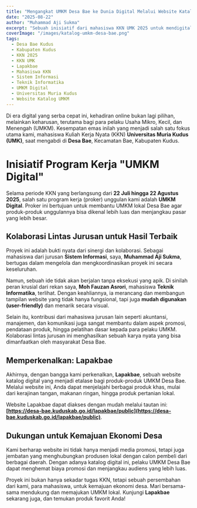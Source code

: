 ```yaml
---
title: "Mengangkat UMKM Desa Bae ke Dunia Digital Melalui Website Katalog Lapakbae"
date: "2025-08-22"
author: "Muhammad Aji Sukma"
excerpt: "Sebuah inisiatif dari mahasiswa KKN UMK 2025 untuk mendigitalisasi UMKM di Desa Bae, Kudus, melalui platform katalog online bernama Lapakbae. Proyek kolaborasi lintas jurusan ini bertujuan untuk memperluas jangkauan pasar produk lokal."
coverImage: "/images/katalog-umkm-desa-bae.png"
tags:
  - Desa Bae Kudus
  - Kabupaten Kudus
  - KKN 2025
  - KKN UMK
  - Lapakbae
  - Mahasiswa KKN
  - Sistem Informasi
  - Teknik Informatika
  - UMKM Digital
  - Universitas Muria Kudus
  - Website Katalog UMKM
---
```


Di era digital yang serba cepat ini, kehadiran online bukan lagi pilihan, melainkan keharusan, terutama bagi para pelaku Usaha Mikro, Kecil, dan Menengah (UMKM). Kesempatan emas inilah yang menjadi salah satu fokus utama kami, mahasiswa Kuliah Kerja Nyata (KKN) **Universitas Muria Kudus (UMK)**, saat mengabdi di **Desa Bae**, Kecamatan Bae, Kabupaten Kudus.

<h1> Inisiatif Program Kerja "UMKM Digital" </h1>

Selama periode KKN yang berlangsung dari **22 Juli hingga 22 Agustus 2025**, salah satu program kerja (proker) unggulan kami adalah **UMKM Digital**. Proker ini bertujuan untuk membantu UMKM lokal Desa Bae agar produk-produk unggulannya bisa dikenal lebih luas dan menjangkau pasar yang lebih besar.

## Kolaborasi Lintas Jurusan untuk Hasil Terbaik

Proyek ini adalah bukti nyata dari sinergi dan kolaborasi. Sebagai mahasiswa dari jurusan **Sistem Informasi**, saya, **Muhammad Aji Sukma**, bertugas dalam mengelola dan mengkoordinasikan proyek ini secara keseluruhan.

Namun, sebuah ide tidak akan berjalan tanpa eksekusi yang apik. Di sinilah peran krusial dari rekan saya, **Moh Fauzan Asrori**, mahasiswa **Teknik Informatika**, terlihat. Dengan keahliannya, ia merancang dan membangun tampilan website yang tidak hanya fungsional, tapi juga **mudah digunakan (user-friendly)** dan menarik secara visual.

Selain itu, kontribusi dari mahasiswa jurusan lain seperti akuntansi, manajemen, dan komunikasi juga sangat membantu dalam aspek promosi, pendataan produk, hingga pelatihan dasar kepada para pelaku UMKM. Kolaborasi lintas jurusan ini menghasilkan sebuah karya nyata yang bisa dimanfaatkan oleh masyarakat Desa Bae.

## Memperkenalkan: Lapakbae

Akhirnya, dengan bangga kami perkenalkan, **Lapakbae**, sebuah website katalog digital yang menjadi etalase bagi produk-produk UMKM Desa Bae. Melalui website ini, Anda dapat menjelajahi berbagai produk khas, mulai dari kerajinan tangan, makanan ringan, hingga produk pertanian lokal.

Website Lapakbae dapat diakses dengan mudah melalui tautan ini: **[https://desa-bae.kuduskab.go.id/lapakbae/public](https://desa-bae.kuduskab.go.id/lapakbae/public)**.

## Dukungan untuk Kemajuan Ekonomi Desa

Kami berharap website ini tidak hanya menjadi media promosi, tetapi juga jembatan yang menghubungkan produsen lokal dengan calon pembeli dari berbagai daerah. Dengan adanya katalog digital ini, pelaku UMKM Desa Bae dapat menghemat biaya promosi dan menjangkau audiens yang lebih luas.

Proyek ini bukan hanya sekadar tugas KKN, tetapi sebuah persembahan dari kami, para mahasiswa, untuk kemajuan ekonomi desa. Mari bersama-sama mendukung dan memajukan UMKM lokal. Kunjungi **Lapakbae** sekarang juga, dan temukan produk favorit Anda!
